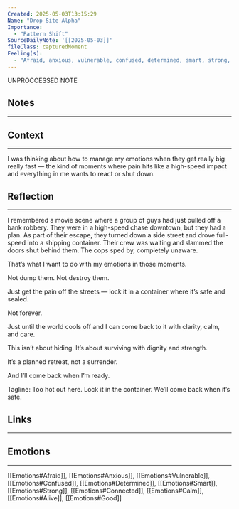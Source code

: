 ```yaml
---
Created: 2025-05-03T13:15:29
Name: "Drop Site Alpha"
Importance:
  - "Pattern Shift"
SourceDailyNote: '[[2025-05-03]]'
fileClass: capturedMoment
Feeling(s):
  - "Afraid, anxious, vulnerable, confused, determined, smart, strong, connected, calm, alive, good"
---
```


UNPROCCESSED NOTE
## Notes
---

## Context
---
I was thinking about how to manage my emotions when they get really big really fast — the kind of moments where pain hits like a high-speed impact and everything in me wants to react or shut down.
## Reflection 
---
I remembered a movie scene where a group of guys had just pulled off a bank robbery. They were in a high-speed chase downtown, but they had a plan. As part of their escape, they turned down a side street and drove full-speed into a shipping container. Their crew was waiting and slammed the doors shut behind them. The cops sped by, completely unaware.

That’s what I want to do with my emotions in those moments.

Not dump them. Not destroy them.

Just get the pain off the streets — lock it in a container where it’s safe and sealed.

Not forever.

Just until the world cools off and I can come back to it with clarity, calm, and care.

This isn’t about hiding. It’s about surviving with dignity and strength.

It’s a planned retreat, not a surrender.

And I’ll come back when I’m ready.

Tagline: Too hot out here. Lock it in the container. We’ll come back when it’s safe.
## Links
---

## Emotions
---
[[Emotions#Afraid]],  [[Emotions#Anxious]], [[Emotions#Vulnerable]],  [[Emotions#Confused]], [[Emotions#Determined]],  [[Emotions#Smart]],  [[Emotions#Strong]],  [[Emotions#Connected]],  [[Emotions#Calm]],  [[Emotions#Alive]],  [[Emotions#Good]]